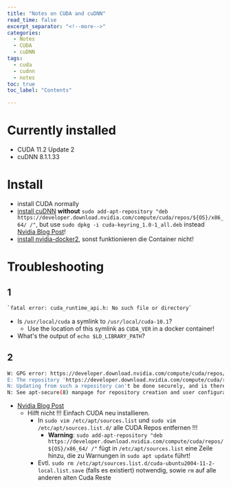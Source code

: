 ```yaml
---
title: "Notes on CUDA and cuDNN"
read_time: false
excerpt_separator: "<!--more-->"
categories:
  - Notes
  - CUDA
  - cuDNN
tags:
  - cuda
  - cudnn
  - notes
toc: true
toc_label: "Contents"

---
```


# Currently installed

- CUDA 11.2 Update 2
- cuDNN 8.1.1.33

# Install

- install CUDA normally
- [install cuDNN](https://docs.nvidia.com/deeplearning/cudnn/archives/cudnn-811/install-guide/index.html#cudnn-package-manager-installation-overview) **without** `sudo add-apt-repository "deb https://developer.download.nvidia.com/compute/cuda/repos/${OS}/x86_64/ /"`, but use `sudo dpkg -i cuda-keyring_1.0-1_all.deb` instead [Nvidia Blog Post](https://developer.nvidia.com/blog/updating-the-cuda-linux-gpg-repository-key/)!
- [install nvidia-docker2](https://docs.nvidia.com/datacenter/cloud-native/container-toolkit/install-guide.html), sonst funktionieren die Container nicht!

# Troubleshooting

## 1

```bash
`fatal error: cuda_runtime_api.h: No such file or directory`
```

- Is `/usr/local/cuda` a symlink to `/usr/local/cuda-10.1`?
    - Use the location of this symlink as `CUDA_VER` in a docker container!
- What's the output of `echo $LD_LIBRARY_PATH`?

## 2

```bash
W: GPG error: https://developer.download.nvidia.com/compute/cuda/repos/ubuntu2004/x86_64  InRelease: The following signatures couldn't be verified because the public key is not available: NO_PUBKEY A4B469963BF863CC
E: The repository 'https://developer.download.nvidia.com/compute/cuda/repos/ubuntu2004/x86_64  InRelease' is no longer signed.
N: Updating from such a repository can't be done securely, and is therefore disabled by default.
N: See apt-secure(8) manpage for repository creation and user configuration details.
```

- [Nvidia Blog Post](https://developer.nvidia.com/blog/updating-the-cuda-linux-gpg-repository-key/)
    - Hilft nicht !!! Einfach CUDA neu installieren.
        - In `sudo vim /etc/apt/sources.list` und `sudo vim /etc/apt/sources.list.d/` alle CUDA Repos entfernen !!!
            - **Warning**: `sudo add-apt-repository "deb https://developer.download.nvidia.com/compute/cuda/repos/${OS}/x86_64/ /"` fügt in `/etc/apt/sources.list` eine Zeile hinzu, die zu Warnungen in `sudo apt update` führt!
        - Evtl. `sudo rm /etc/apt/sources.list.d/cuda-ubuntu2004-11-2-local.list.save` (falls es existiert) notwendig, sowie `rm` auf alle anderen alten Cuda Reste

